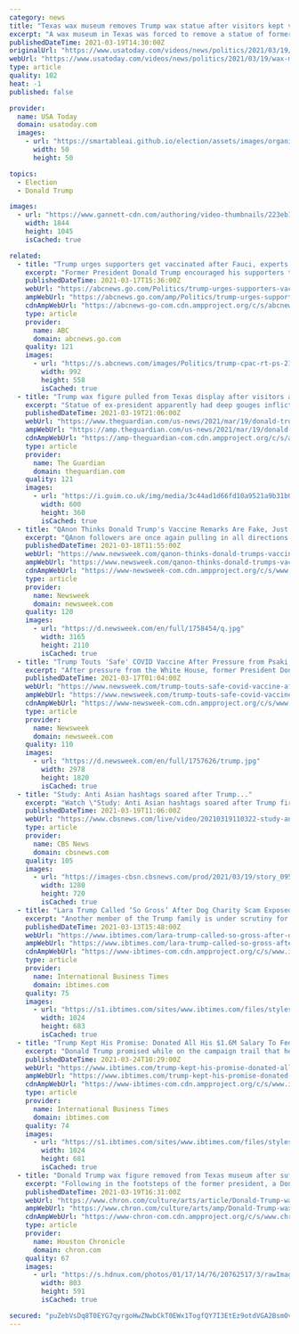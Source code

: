 ```yaml
---
category: news
title: "Texas wax museum removes Trump wax statue after visitors kept vandalizing it"
excerpt: "A wax museum in Texas was forced to remove a statue of former President Donald Trump because too many visitors punched and scratched the figure."
publishedDateTime: 2021-03-19T14:30:00Z
originalUrl: "https://www.usatoday.com/videos/news/politics/2021/03/19/wax-museum-removes-trump-wax-statue-after-visitors-kept-vandalizing/4763348001/"
webUrl: "https://www.usatoday.com/videos/news/politics/2021/03/19/wax-museum-removes-trump-wax-statue-after-visitors-kept-vandalizing/4763348001/"
type: article
quality: 102
heat: -1
published: false

provider:
  name: USA Today
  domain: usatoday.com
  images:
    - url: "https://smartableai.github.io/election/assets/images/organizations/usatoday.com-50x50.jpg"
      width: 50
      height: 50

topics:
  - Election
  - Donald Trump

images:
  - url: "https://www.gannett-cdn.com/authoring/video-thumbnails/223eb124-913a-4e51-858f-22cce74f4edc_poster.jpg?quality=10"
    width: 1844
    height: 1045
    isCached: true

related:
  - title: "Trump urges supporters get vaccinated after Fauci, experts call on him to do so"
    excerpt: "Former President Donald Trump encouraged his supporters to get vaccinated after a poll showed nearly half would not get the vaccine when it became available."
    publishedDateTime: 2021-03-17T15:36:00Z
    webUrl: "https://abcnews.go.com/Politics/trump-urges-supporters-vaccinated-fauci-experts-call/story?id=76509348"
    ampWebUrl: "https://abcnews.go.com/amp/Politics/trump-urges-supporters-vaccinated-fauci-experts-call/story?id=76509348"
    cdnAmpWebUrl: "https://abcnews-go-com.cdn.ampproject.org/c/s/abcnews.go.com/amp/Politics/trump-urges-supporters-vaccinated-fauci-experts-call/story?id=76509348"
    type: article
    provider:
      name: ABC
      domain: abcnews.go.com
    quality: 121
    images:
      - url: "https://s.abcnews.com/images/Politics/trump-cpac-rt-ps-210317_1615989428814_hpMain_16x9_992.jpg"
        width: 992
        height: 558
        isCached: true
  - title: "Trump wax figure pulled from Texas display after visitors attacked it – reports"
    excerpt: "Statue of ex-president apparently had deep gouges inflicted by museum patrons who clawed and punched it, local report said Last modified on Fri 19 Mar 2021 18.07 EDT A wax figure of Donald Trump has been pulled from the display of a waxworks exhibit after ..."
    publishedDateTime: 2021-03-19T21:06:00Z
    webUrl: "https://www.theguardian.com/us-news/2021/mar/19/donald-trump-wax-figure-texas-attacked-reports?via=webuproar"
    ampWebUrl: "https://amp.theguardian.com/us-news/2021/mar/19/donald-trump-wax-figure-texas-attacked-reports"
    cdnAmpWebUrl: "https://amp-theguardian-com.cdn.ampproject.org/c/s/amp.theguardian.com/us-news/2021/mar/19/donald-trump-wax-figure-texas-attacked-reports"
    type: article
    provider:
      name: The Guardian
      domain: theguardian.com
    quality: 121
    images:
      - url: "https://i.guim.co.uk/img/media/3c44ad1d66fd10a9521a9b31b0c1fd107f9f07f3/0_0_3500_2101/master/3500.jpg?width=300&quality=45&auto=format&fit=max&dpr=2&s=24b3fc0e6ed73e1f6aaa6531ef7f1665"
        width: 600
        height: 360
        isCached: true
  - title: "QAnon Thinks Donald Trump's Vaccine Remarks Are Fake, Just a Very Good Imitation"
    excerpt: "QAnon followers are once again pulling in all directions as they struggle to explain why Donald Trump would urge people to get COVID-19 vaccinations, which are highly-detested among Q-conspiracists. The former president, who is a savior-like figure in the ..."
    publishedDateTime: 2021-03-18T11:55:00Z
    webUrl: "https://www.newsweek.com/qanon-thinks-donald-trumps-vaccine-remarks-fake-good-impression-1577046"
    ampWebUrl: "https://www.newsweek.com/qanon-thinks-donald-trumps-vaccine-remarks-fake-good-impression-1577046?amp=1"
    cdnAmpWebUrl: "https://www-newsweek-com.cdn.ampproject.org/c/s/www.newsweek.com/qanon-thinks-donald-trumps-vaccine-remarks-fake-good-impression-1577046?amp=1"
    type: article
    provider:
      name: Newsweek
      domain: newsweek.com
    quality: 120
    images:
      - url: "https://d.newsweek.com/en/full/1758454/q.jpg"
        width: 3165
        height: 2110
        isCached: true
  - title: "Trump Touts 'Safe' COVID Vaccine After Pressure from Psaki, Assures Supporters 'We Have Our Freedoms'"
    excerpt: "After pressure from the White House, former President Donald Trump on Tuesday advised all Americans to get the coronavirus vaccine, saying that it is \"safe\" and \"something that works.\" Trump called into Fox News this evening to discuss the success of his administration's Operation Warp Speed,"
    publishedDateTime: 2021-03-17T01:04:00Z
    webUrl: "https://www.newsweek.com/trump-touts-safe-covid-vaccine-after-pressure-psaki-assures-supporters-we-have-our-freedoms-1576667"
    ampWebUrl: "https://www.newsweek.com/trump-touts-safe-covid-vaccine-after-pressure-psaki-assures-supporters-we-have-our-freedoms-1576667?amp=1"
    cdnAmpWebUrl: "https://www-newsweek-com.cdn.ampproject.org/c/s/www.newsweek.com/trump-touts-safe-covid-vaccine-after-pressure-psaki-assures-supporters-we-have-our-freedoms-1576667?amp=1"
    type: article
    provider:
      name: Newsweek
      domain: newsweek.com
    quality: 110
    images:
      - url: "https://d.newsweek.com/en/full/1757626/trump.jpg"
        width: 2978
        height: 1820
        isCached: true
  - title: "Study: Anti Asian hashtags soared after Trump..."
    excerpt: "Watch \"Study: Anti Asian hashtags soared after Trump first tied COVID-19 to China\", a CBSN video on CBSNews.com. View more CBSN videos and watch CBSN, a live news stream featuring original CBS News reporting."
    publishedDateTime: 2021-03-19T11:06:00Z
    webUrl: "https://www.cbsnews.com/live/video/20210319110322-study-anti-asian-hashtags-soared-after-trump-first-tied-covid-19-to-china/"
    type: article
    provider:
      name: CBS News
      domain: cbsnews.com
    quality: 105
    images:
      - url: "https://images-cbsn.cbsnews.com/prod/2021/03/19/story_09510654_1616151904.jpg"
        width: 1280
        height: 720
        isCached: true
  - title: "Lara Trump Called ‘So Gross’ After Dog Charity Scam Exposed"
    excerpt: "Another member of the Trump family is under scrutiny for allegedly funneling charity money into Donald Trump’s pockets after Lara Trump, the former President’s daughter-in-law, was exposed for spending money from a dog charity at Mar-A-Lago resort."
    publishedDateTime: 2021-03-13T15:48:00Z
    webUrl: "https://www.ibtimes.com/lara-trump-called-so-gross-after-dog-charity-scam-exposed-3161442"
    ampWebUrl: "https://www.ibtimes.com/lara-trump-called-so-gross-after-dog-charity-scam-exposed-3161442?amp=1"
    cdnAmpWebUrl: "https://www-ibtimes-com.cdn.ampproject.org/c/s/www.ibtimes.com/lara-trump-called-so-gross-after-dog-charity-scam-exposed-3161442?amp=1"
    type: article
    provider:
      name: International Business Times
      domain: ibtimes.com
    quality: 75
    images:
      - url: "https://s1.ibtimes.com/sites/www.ibtimes.com/files/styles/full/public/2021/02/14/lara-trump.jpg"
        width: 1024
        height: 683
        isCached: true
  - title: "Trump Kept His Promise: Donated All His $1.6M Salary To Federal Agencies"
    excerpt: "Donald Trump promised while on the campaign trail that he would refuse to take a salary as president. But since presidents are not allowed to decline their salary, Trump instead donated his earnings to various federal agencies,"
    publishedDateTime: 2021-03-24T10:29:00Z
    webUrl: "https://www.ibtimes.com/trump-kept-his-promise-donated-all-his-16m-salary-federal-agencies-3168160"
    ampWebUrl: "https://www.ibtimes.com/trump-kept-his-promise-donated-all-his-16m-salary-federal-agencies-3168160?amp=1"
    cdnAmpWebUrl: "https://www-ibtimes-com.cdn.ampproject.org/c/s/www.ibtimes.com/trump-kept-his-promise-donated-all-his-16m-salary-federal-agencies-3168160?amp=1"
    type: article
    provider:
      name: International Business Times
      domain: ibtimes.com
    quality: 74
    images:
      - url: "https://s1.ibtimes.com/sites/www.ibtimes.com/files/styles/full/public/2021/02/13/former-president-donald-trump-was-acquitted-in-his.jpg"
        width: 1024
        height: 681
        isCached: true
  - title: "Donald Trump wax figure removed from Texas museum after suffering repeated face punches"
    excerpt: "Following in the footsteps of the former president, a Donald Trump wax figure has gone into hiding at a Texas museum. Louis Tussaud’s Waxworks in San Antonio moved the figure to a storage room, per San Antonio Express-News' Randy Diamond, after museum ..."
    publishedDateTime: 2021-03-19T16:31:00Z
    webUrl: "https://www.chron.com/culture/arts/article/Donald-Trump-wax-figure-removed-from-Texas-museum-16038348.php"
    ampWebUrl: "https://www.chron.com/culture/arts/amp/Donald-Trump-wax-figure-removed-from-Texas-museum-16038348.php"
    cdnAmpWebUrl: "https://www-chron-com.cdn.ampproject.org/c/s/www.chron.com/culture/arts/amp/Donald-Trump-wax-figure-removed-from-Texas-museum-16038348.php"
    type: article
    provider:
      name: Houston Chronicle
      domain: chron.com
    quality: 67
    images:
      - url: "https://s.hdnux.com/photos/01/17/14/76/20762517/3/rawImage.png"
        width: 803
        height: 591
        isCached: true

secured: "puZebVsDq8T0EYG7qyrgoHwZNwbCkT0EWx1TogfQY7I3EtEz9otdVGA2BsmOvl7ZB8mGZLjIbwmtM1AE15YrbvkDyfMYIXz07YGAAGKeCsopmKn4pFYN2UrapxkiWVr2kdoMCVnmeOYTuZWQrNbEVo3ywGVMg+VYqGfMK2Wcem2us+Hlmy+EYKXtmIP4KAbapxSlHpjfeTzUK8twYtWMLQeiGctCyGtUO1UFcdUYoEy3GffZJBtFGUmgNMIrTRSt7YrjxdbX8cIN28Wx2ssVGeSzRH5xPeLMMGXjsjBj/OfZmHr7XBqnPF4ubgmsI4zaBtzg0X8HWXnvEPh7Er0nfyMV++lA44KP6NYCf8z/v2M=;aFxkz980PdWIDkqbTBRF7Q=="
---
```


